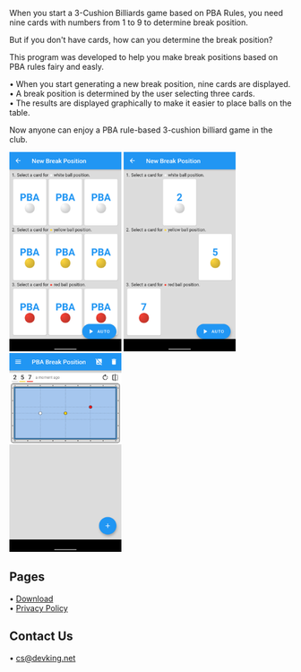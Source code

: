 When you start a 3-Cushion Billiards game based on PBA Rules, you need nine cards with numbers from 1 to 9 to determine break position.

But if you don't have cards, how can you determine the break position?

This program was developed to help you make break positions based on PBA rules fairy and easly.

• When you start generating a new break position, nine cards are displayed.\
• A break position is determined by the user selecting three cards.\
• The results are displayed graphically to make it easier to place balls on the table.

Now anyone can enjoy a PBA rule-based 3-cushion billiard game in the club.

<img src="/screenshot/en_android-s5_iphone-7/2.png" width="200">
<img src="/screenshot/en_android-s5_iphone-7/3.png" width="200">
<img src="/screenshot/en_android-s5_iphone-7/4.png" width="200">

## Pages

• [Download](//breakshot.devking.net/download/)\
• [Privacy Policy](//breakshot.devking.net/privacy/)

## Contact Us

• [cs@devking.net](mailto://cs@devking.net)